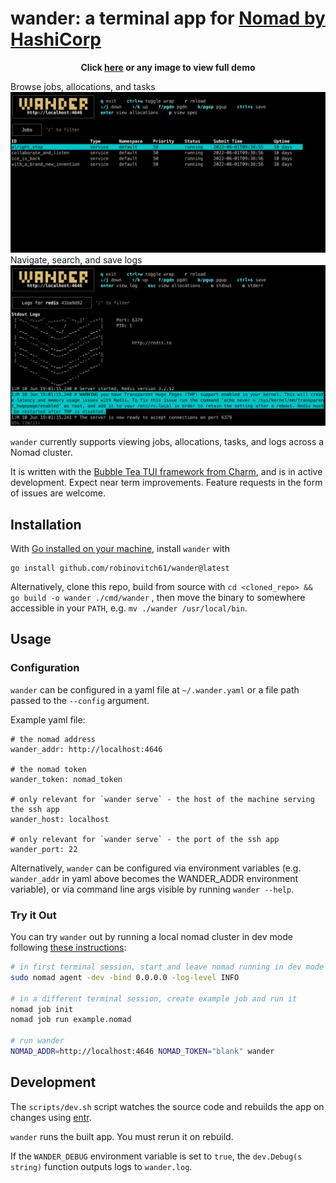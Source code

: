 # wander: a terminal app for [Nomad by HashiCorp](https://www.nomadproject.io/)

<p align="center"><strong>Click <a href="https://robinovitch61-cdn.s3.us-west-2.amazonaws.com/wander.gif">here</a> or any image to view full demo</strong></p>

Browse jobs, allocations, and tasks
[![wander](./img/wander.jpg)](https://robinovitch61-cdn.s3.us-west-2.amazonaws.com/wander.gif)
Navigate, search, and save logs
[![wander](./img/logs.jpg)](https://robinovitch61-cdn.s3.us-west-2.amazonaws.com/wander.gif)

`wander` currently supports viewing jobs, allocations, tasks, and logs across a Nomad cluster.

It is written with the [Bubble Tea TUI framework from Charm](https://github.com/charmbracelet/bubbletea), and is in
active development. Expect near term improvements. Feature requests in the form of issues are welcome.

## Installation

With [Go installed on your machine](https://go.dev/doc/install), install `wander` with

```shell
go install github.com/robinovitch61/wander@latest
```

Alternatively, clone this repo, build from source with `cd <cloned_repo> && go build -o wander ./cmd/wander`
, then move the binary to somewhere accessible in your `PATH`, e.g. `mv ./wander /usr/local/bin`.

## Usage

### Configuration

`wander` can be configured in a yaml file at `~/.wander.yaml` or a file path passed to the `--config` argument.

Example yaml file:

```shell
# the nomad address
wander_addr: http://localhost:4646

# the nomad token
wander_token: nomad_token

# only relevant for `wander serve` - the host of the machine serving the ssh app
wander_host: localhost

# only relevant for `wander serve` - the port of the ssh app
wander_port: 22
```

Alternatively, `wander` can be configured via environment variables (e.g. `wander_addr` in yaml above becomes the
WANDER_ADDR environment variable), or via command line args visible by running `wander --help`.

### Try it Out

You can try `wander` out by running a local nomad cluster in dev mode
following [these instructions](https://learn.hashicorp.com/tutorials/nomad/get-started-run?in=nomad/get-started):

```sh
# in first terminal session, start and leave nomad running in dev mode
sudo nomad agent -dev -bind 0.0.0.0 -log-level INFO

# in a different terminal session, create example job and run it
nomad job init
nomad job run example.nomad

# run wander
NOMAD_ADDR=http://localhost:4646 NOMAD_TOKEN="blank" wander
```

## Development

The `scripts/dev.sh` script watches the source code and rebuilds the app on changes
using [entr](https://github.com/eradman/entr).

`wander` runs the built app. You must rerun it on rebuild.

If the `WANDER_DEBUG` environment variable is set to `true`, the `dev.Debug(s string)` function outputs logs
to `wander.log`.
